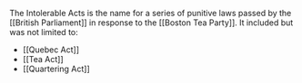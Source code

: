 The Intolerable Acts is the name for a series of punitive laws passed by the [[British Parliament]] in response to the [[Boston Tea Party]]. It included but was not limited to:
- [[Quebec Act]]
- [[Tea Act]]
- [[Quartering Act]]